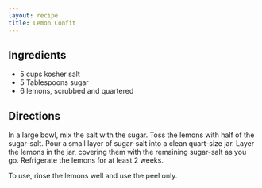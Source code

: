 ```yaml
---
layout: recipe
title: Lemon Confit
---
```


## Ingredients

* 5 cups kosher salt
* 5 Tablespoons sugar
* 6 lemons, scrubbed and quartered 

## Directions

In a large bowl, mix the salt with the sugar. Toss the lemons with half of the sugar-salt. Pour a small layer of sugar-salt into a clean quart-size jar. Layer the lemons in the jar, covering them with the remaining sugar-salt as you go. Refrigerate the lemons for at least 2 weeks. 

To use, rinse the lemons well and use the peel only.